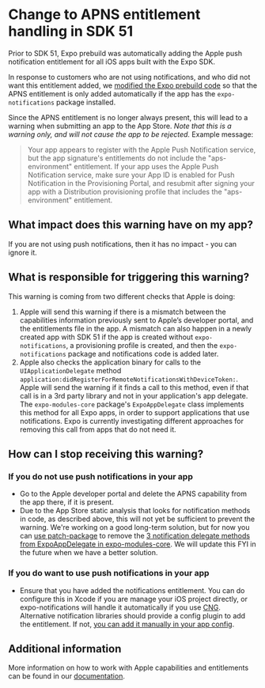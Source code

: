 # Change to APNS entitlement handling in SDK 51

Prior to SDK 51, Expo prebuild was automatically adding the Apple push notification entitlement for all iOS apps built with the Expo SDK.

In response to customers who are not using notifications, and who did not want this entitlement added, we [modified the Expo prebuild code](https://github.com/expo/expo/pull/27924) so that the APNS entitlement is only added automatically if the app has the `expo-notifications` package installed.

Since the APNS entitlement is no longer always present, this will lead to a warning when submitting an app to the App Store. _Note that this is a warning only, and will not cause the app to be rejected._ Example message:

> Your app appears to register with the Apple Push Notification service, but the app signature's entitlements do not include the "aps-environment" entitlement. If your app uses the Apple Push Notification service, make sure your App ID is enabled for Push Notification in the Provisioning Portal, and resubmit after signing your app with a Distribution provisioning profile that includes the "aps-environment" entitlement.

## What impact does this warning have on my app?

If you are not using push notifications, then it has no impact - you can ignore it.

## What is responsible for triggering this warning?

This warning is coming from two different checks that Apple is doing:

1. Apple will send this warning if there is a mismatch between the capabilities information previously sent to Apple’s developer portal, and the entitlements file in the app. A mismatch can also happen in a newly created app with SDK 51 if the app is created without `expo-notifications`, a provisioning profile is created, and then the `expo-notifications` package and notifications code is added later.
2. Apple also checks the application binary for calls to the `UIApplicationDelegate` method `application:didRegisterForRemoteNotificationsWithDeviceToken:`. Apple will send the warning if it finds a call to this method, even if that call is in a 3rd party library and not in your application's app delegate. The `expo-modules-core` package's `ExpoAppDelegate` class implements this method for all Expo apps, in order to support applications that use notifications. Expo is currently investigating different approaches for removing this call from apps that do not need it.

## How can I stop receiving this warning?

### If you do not use push notifications in your app

- Go to the Apple developer portal and delete the APNS capability from the app there, if it is present.
- Due to the App Store static analysis that looks for notification methods in code, as described above, this will not yet be sufficient to prevent the warning. We're working on a good long-term solution, but for now you can [use patch-package](https://expo.fyi/eas-patch-package) to remove the [3 notification delegate methods from ExpoAppDelegate in expo-modules-core](https://github.com/expo/expo/blob/98732cc16e6d24017499eb152aba4af98bd2fed6/packages/expo-modules-core/ios/AppDelegates/ExpoAppDelegate.swift#L108-L159). We will update this FYI in the future when we have a better solution.

### If you do want to use push notifications in your app

- Ensure that you have added the notifications entitlement. You can do configure this in Xcode if you are manage your iOS project directly, or expo-notifications will handle it automatically if you use [CNG](https://docs.expo.dev/workflow/continuous-native-generation/). Alternative notification libraries should provide a config plugin to add the entitlement. If not, [you can add it manually in your app config](https://docs.expo.dev/build-reference/ios-capabilities/#entitlements). 

## Additional information

More information on how to work with Apple capabilities and entitlements can be found in our [documentation](https://docs.expo.dev/build-reference/ios-capabilities/).
